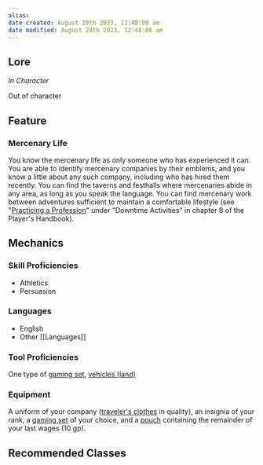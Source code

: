 ```yaml
---
alias: 
date created: August 28th 2023, 12:48:00 am
date modified: August 28th 2023, 12:48:06 am
---
```

## Lore
*In Character*

Out of character
## Feature
### Mercenary Life
You know the mercenary life as only someone who has experienced it can. You are able to identify mercenary companies by their emblems, and you know a little about any such company, including who has hired them recently. You can find the taverns and festhalls where mercenaries abide in any area, as long as you speak the language. You can find mercenary work between adventures sufficient to maintain a comfortable lifestyle (see "[Practicing a Profession](https://5e.tools/book.html#PHB,8,practicing%20a%20profession,0)" under "Downtime Activities" in chapter 8 of the Player's Handbook).
## Mechanics
### Skill Proficiencies
- Athletics
- Persuasion
### Languages
- English
- Other [[Languages]]
### Tool Proficiencies
One type of [gaming set](https://5e.tools/items.html#blankhash,flstsource:phb=1,flstmiscellaneous:mundane=1,flsttype:gaming%20set=1), [vehicles (land)](https://5e.tools/items.html#blankhash,flstsource:phb=1~dmg=1,flstmiscellaneous:mundane=1,flsttype:vehicle%20(land)=1)
### Equipment
A uniform of your company ([traveler's clothes](https://5e.tools/items.html#traveler's%20clothes_phb) in quality), an insignia of your rank, a [gaming set](https://5e.tools/items.html#blankhash,flstsource:phb=1,flstmiscellaneous:mundane=1,flsttype:gaming%20set=1) of your choice, and a [pouch](https://5e.tools/items.html#pouch_phb) containing the remainder of your last wages (10 gp).
## Recommended Classes

